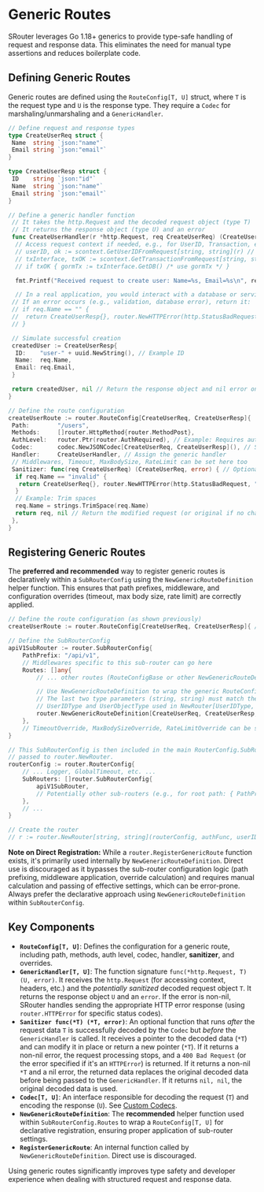 # Generic Routes

SRouter leverages Go 1.18+ generics to provide type-safe handling of request and response data. This eliminates the need for manual type assertions and reduces boilerplate code.

## Defining Generic Routes

Generic routes are defined using the `RouteConfig[T, U]` struct, where `T` is the request type and `U` is the response type. They require a `Codec` for marshaling/unmarshaling and a `GenericHandler`.

```go
// Define request and response types
type CreateUserReq struct {
 Name  string `json:"name"`
 Email string `json:"email"`
}

type CreateUserResp struct {
 ID    string `json:"id"`
 Name  string `json:"name"`
 Email string `json:"email"`
}

// Define a generic handler function
 // It takes the http.Request and the decoded request object (type T)
 // It returns the response object (type U) and an error
 func CreateUserHandler(r *http.Request, req CreateUserReq) (CreateUserResp, error) {
  // Access request context if needed, e.g., for UserID, Transaction, etc.
  // userID, ok := scontext.GetUserIDFromRequest[string, string](r) // Use scontext, replace types as needed
  // txInterface, txOK := scontext.GetTransactionFromRequest[string, string](r) // Use scontext
  // if txOK { gormTx := txInterface.GetDB() /* use gormTx */ }

  fmt.Printf("Received request to create user: Name=%s, Email=%s\n", req.Name, req.Email)

  // In a real application, you would interact with a database or service
 // If an error occurs (e.g., validation, database error), return it:
 // if req.Name == "" {
 //  return CreateUserResp{}, router.NewHTTPError(http.StatusBadRequest, "Name cannot be empty")
 // }

 // Simulate successful creation
 createdUser := CreateUserResp{
  ID:    "user-" + uuid.NewString(), // Example ID
  Name:  req.Name,
  Email: req.Email,
 }

 return createdUser, nil // Return the response object and nil error on success
}

// Define the route configuration
createUserRoute := router.RouteConfig[CreateUserReq, CreateUserResp]{
 Path:        "/users",
 Methods:     []router.HttpMethod{router.MethodPost},
 AuthLevel:   router.Ptr(router.AuthRequired), // Example: Requires authentication
 Codec:       codec.NewJSONCodec[CreateUserReq, CreateUserResp](), // Specify the codec
 Handler:     CreateUserHandler, // Assign the generic handler
 // Middlewares, Timeout, MaxBodySize, RateLimit can be set here too
 Sanitizer: func(req CreateUserReq) (CreateUserReq, error) { // Optional: Sanitize data after decoding
  if req.Name == "invalid" {
   return CreateUserReq{}, router.NewHTTPError(http.StatusBadRequest, "Invalid name provided")
  }
  // Example: Trim spaces
  req.Name = strings.TrimSpace(req.Name)
  return req, nil // Return the modified request (or original if no changes) and nil error
 },
}
```

## Registering Generic Routes

The **preferred and recommended** way to register generic routes is declaratively within a `SubRouterConfig` using the `NewGenericRouteDefinition` helper function. This ensures that path prefixes, middleware, and configuration overrides (timeout, max body size, rate limit) are correctly applied.

```go
// Define the route configuration (as shown previously)
createUserRoute := router.RouteConfig[CreateUserReq, CreateUserResp]{ /* ... */ }

// Define the SubRouterConfig
apiV1SubRouter := router.SubRouterConfig{
    PathPrefix: "/api/v1",
    // Middlewares specific to this sub-router can go here
    Routes: []any{
        // ... other routes (RouteConfigBase or other NewGenericRouteDefinition calls) ...

        // Use NewGenericRouteDefinition to wrap the generic RouteConfig.
        // The last two type parameters (string, string) must match the
        // UserIDType and UserObjectType used in NewRouter[UserIDType, UserObjectType].
        router.NewGenericRouteDefinition[CreateUserReq, CreateUserResp, string, string](createUserRoute),
    },
    // TimeoutOverride, MaxBodySizeOverride, RateLimitOverride can be set here
}

// This SubRouterConfig is then included in the main RouterConfig.SubRouters slice
// passed to router.NewRouter.
routerConfig := router.RouterConfig{
    // ... Logger, GlobalTimeout, etc. ...
    SubRouters: []router.SubRouterConfig{
        apiV1SubRouter,
        // Potentially other sub-routers (e.g., for root path: { PathPrefix: "", Routes: [...] })
    },
    // ...
}

// Create the router
// r := router.NewRouter[string, string](routerConfig, authFunc, userIDFunc)
```

**Note on Direct Registration:** While a `router.RegisterGenericRoute` function exists, it's primarily used internally by `NewGenericRouteDefinition`. Direct use is discouraged as it bypasses the sub-router configuration logic (path prefixing, middleware application, override calculation) and requires manual calculation and passing of effective settings, which can be error-prone. Always prefer the declarative approach using `NewGenericRouteDefinition` within `SubRouterConfig`.

## Key Components

-   **`RouteConfig[T, U]`**: Defines the configuration for a generic route, including path, methods, auth level, codec, handler, **sanitizer**, and overrides.
-   **`GenericHandler[T, U]`**: The function signature `func(*http.Request, T) (U, error)`. It receives the `http.Request` (for accessing context, headers, etc.) and the *potentially sanitized* decoded request object `T`. It returns the response object `U` and an `error`. If the error is non-nil, SRouter handles sending the appropriate HTTP error response (using `router.HTTPError` for specific status codes).
-   **`Sanitizer func(*T) (*T, error)`**: An optional function that runs *after* the request data `T` is successfully decoded by the `Codec` but *before* the `GenericHandler` is called. It receives a pointer to the decoded data (`*T`) and can modify it in place or return a new pointer (`*T`). If it returns a non-nil error, the request processing stops, and a `400 Bad Request` (or the error specified if it's an `HTTPError`) is returned. If it returns a non-nil `*T` and a nil error, the returned data replaces the original decoded data before being passed to the `GenericHandler`. If it returns `nil, nil`, the original decoded data is used.
-   **`Codec[T, U]`**: An interface responsible for decoding the request (`T`) and encoding the response (`U`). See [Custom Codecs](./codecs.md).
-   **`NewGenericRouteDefinition`**: The **recommended** helper function used within `SubRouterConfig.Routes` to wrap a `RouteConfig[T, U]` for declarative registration, ensuring proper application of sub-router settings.
-   **`RegisterGenericRoute`**: An internal function called by `NewGenericRouteDefinition`. Direct use is discouraged.

Using generic routes significantly improves type safety and developer experience when dealing with structured request and response data.
